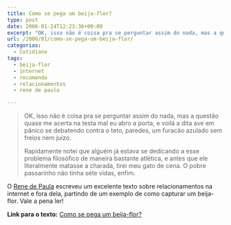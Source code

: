 ```yaml
---
title: Como se pega um beija-flor?
type: post
date: 2006-01-24T12:23:36+00:00
excerpt: "OK, isso não é coisa pra se perguntar assim do nada, mas a questão quase me acerta na testa mal eu abro a porta, e voilá a dita ave em pânico se debatendo contra o teto, paredes, um furacão azulado sem freios nem juízo."
url: /2006/01/como-se-pega-um-beija-flor/
categorias:
  - Cotidiano
tags:
  - beija-flor
  - internet
  - recomendo
  - relacionamentos
  - rene de paula

---
```

> OK, isso não é coisa pra se perguntar assim do nada, mas a questão quase me acerta na testa mal eu abro a porta, e voilá a dita ave em pânico se debatendo contra o teto, paredes, um furacão azulado sem freios nem juízo.
>
> Rapidamente notei que alguém já estava se dedicando a esse problema filosófico de maneira bastante atlética, e antes que ele literalmente matasse a charada, tirei meu gato de cena. O pobre passarinho não tinha sete vidas, enfim.

O [Rene de Paula][1] escreveu um excelente texto sobre relacionamentos na internet e fora dela, partindo de um exemplo de como capturar um beija-flor. Vale a pena ler!

**Link para o texto:** [Como se pega um beija-flor?][2]

 [1]: http://www.usina.com/tete-a-tete/
 [2]: http://www.usina.com/tete-a-tete/2005/07/como_se_pega_um.html

